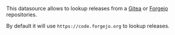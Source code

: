 This datasource allows to lookup releases from a [Gitea](https://about.gitea.com/) or [Forgejo](https://forgejo.org/) repositories.

By default it will use `https://code.forgejo.org` to lookup releases.

